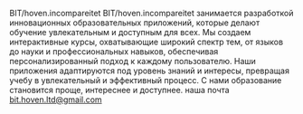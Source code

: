 BIT/hoven.incompareitet
BIT/hoven.incompareitet занимается разработкой инновационных образовательных приложений, которые делают обучение увлекательным и доступным для всех. Мы создаем интерактивные курсы, охватывающие широкий спектр тем, от языков до науки и профессиональных навыков, обеспечивая персонализированный подход к каждому пользователю. Наши приложения адаптируются под уровень знаний и интересы, превращая учебу в увлекательный и эффективный процесс. С нами образование становится проще, интереснее и доступнее.
наша почта bit.hoven.ltd@gmail.com
